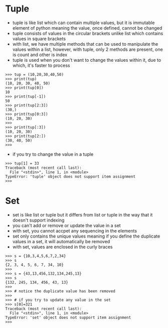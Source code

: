 # Tuple

- tuple is like list which can contain multiple values, but it is immutable element of python meaning the value, once defined, cannot be changed
- tuple consists of values in the circular brackets unlike list which contains values in square brackets
- with list, we have multiple methods that can be used to manipulate the values within a list, however, with tuple, only 2 methods are present, one is count and other is index
- tuple is used when you don't want to change the values within it, due to which, it's faster to process
```
>>> tup = (10,20,30,40,50)
>>> print(tup)
(10, 20, 30, 40, 50)
>>> print(tup[0])
10
>>> print(tup[-1])
50
>>> print(tup[2:3])
(30,)
>>> print(tup[0:3])
(10, 20, 30)
>>> 
>>> print(tup[:3])
(10, 20, 30)
>>> print(tup[2:])
(30, 40, 50)
>>>
```
- if you try to change the value in a tuple

```
>>> tup[1] = 33
Traceback (most recent call last):
  File "<stdin>", line 1, in <module>
TypeError: 'tuple' object does not support item assignment
>>>
```

# Set

- set is like list or tuple but it differs from list or tuple in the way that it doesn't support indexing
- you can't add or remove or update the value in a set
- with set, you cannot accpet any sequencing in the elements
- set only contains the unique values meaning if you define the duplicate values in a set, it will automatically be removed
- with set, values are enclosed in the curly braces

```
>>> s = {10,3,4,5,6,7,2,34}
>>> s
{2, 3, 4, 5, 6, 7, 34, 10}
>>> 
>>> s = {43,13,456,132,134,245,13}
>>> s
{132, 245, 134, 456, 43, 13}
>>> 
>>> # notice the duplicate value has been removed
>>> 
>>> # if you try to update any value in the set
>>> s[0]=321
Traceback (most recent call last):
  File "<stdin>", line 1, in <module>
TypeError: 'set' object does not support item assignment
>>> 
```

